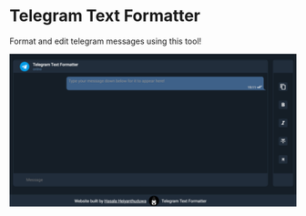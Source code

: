 # Telegram Text Formatter 

Format and edit telegram messages using this tool!

![ScreenShot](https://github.com/Hasala2002/Telegram-Text-Formatter/blob/master/assets/images/ScreenShot.png?raw=true)